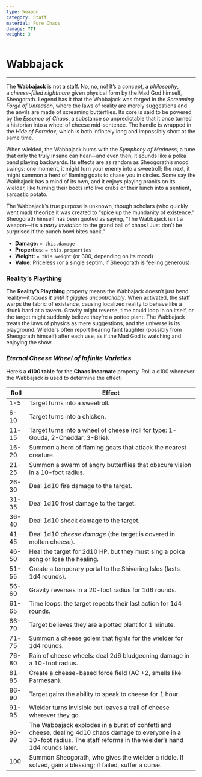 ```yaml
---
type: Weapon
category: Staff
material: Pure Chaos
damage: ???
weight: 3
---
```

# Wabbajack
---
The **Wabbajack** is not a staff. No, no, no! It’s a _concept_, a _philosophy_, a _cheese-filled nightmare_ given physical form by the Mad God himself, Sheogorath. Legend has it that the Wabbajack was forged in the _Screaming Forge of Unreason_, where the laws of reality are merely suggestions and the anvils are made of screaming butterflies. Its core is said to be powered by the _Essence of Chaos_, a substance so unpredictable that it once turned a historian into a wheel of cheese mid-sentence. The handle is wrapped in the _Hide of Paradox_, which is both infinitely long and impossibly short at the same time.

When wielded, the Wabbajack hums with the _Symphony of Madness_, a tune that only the truly insane can hear—and even then, it sounds like a polka band playing backwards. Its effects are as random as Sheogorath’s mood swings: one moment, it might turn your enemy into a sweetroll; the next, it might summon a herd of flaming goats to chase you in circles. Some say the Wabbajack has a mind of its own, and it enjoys playing pranks on its wielder, like turning their boots into live crabs or their lunch into a sentient, sarcastic potato.

The Wabbajack’s true purpose is unknown, though scholars (who quickly went mad) theorize it was created to “spice up the mundanity of existence.” Sheogorath himself has been quoted as saying, “The Wabbajack isn’t a weapon—it’s a _party invitation_ to the grand ball of chaos! Just don’t be surprised if the punch bowl bites back.”

- **Damage:** `= this.damage`
- **Properties:** `= this.properties`
- **Weight**: `= this.weight` (or 300, depending on its mood)
- **Value**: Priceless (or a single septim, if Sheogorath is feeling generous)

### **Reality’s Plaything**

The **Reality’s Plaything** property means the Wabbajack doesn’t just bend reality—it _tickles it until it giggles uncontrollably_. When activated, the staff warps the fabric of existence, causing localized reality to behave like a drunk bard at a tavern. Gravity might reverse, time could loop in on itself, or the target might suddenly believe they’re a potted plant. The Wabbajack treats the laws of physics as mere suggestions, and the universe is its playground. Wielders often report hearing faint laughter (possibly from Sheogorath himself) after each use, as if the Mad God is watching and enjoying the show.
### _Eternal Cheese Wheel of Infinite Varieties_

Here’s a **d100 table** for the **Chaos Incarnate** property. Roll a d100 whenever the Wabbajack is used to determine the effect:

| Roll  | Effect                                                                                                                                                                         |
| ----- | ------------------------------------------------------------------------------------------------------------------------------------------------------------------------------ |
| 1-5   | Target turns into a sweetroll.                                                                                                                                                 |
| 6-10  | Target turns into a chicken.                                                                                                                                                   |
| 11-15 | Target turns into a wheel of cheese (roll for type: 1-Gouda, 2-Cheddar, 3-Brie).                                                                                               |
| 16-20 | Summon a herd of flaming goats that attack the nearest creature.                                                                                                               |
| 21-25 | Summon a swarm of angry butterflies that obscure vision in a 10-foot radius.                                                                                                   |
| 26-30 | Deal 1d10 fire damage to the target.                                                                                                                                           |
| 31-35 | Deal 1d10 frost damage to the target.                                                                                                                                          |
| 36-40 | Deal 1d10 shock damage to the target.                                                                                                                                          |
| 41-45 | Deal 1d10 _cheese damage_ (the target is covered in molten cheese).                                                                                                            |
| 46-50 | Heal the target for 2d10 HP, but they must sing a polka song or lose the healing.                                                                                              |
| 51-55 | Create a temporary portal to the Shivering Isles (lasts 1d4 rounds).                                                                                                           |
| 56-60 | Gravity reverses in a 20-foot radius for 1d6 rounds.                                                                                                                           |
| 61-65 | Time loops: the target repeats their last action for 1d4 rounds.                                                                                                               |
| 66-70 | Target believes they are a potted plant for 1 minute.                                                                                                                          |
| 71-75 | Summon a cheese golem that fights for the wielder for 1d4 rounds.                                                                                                              |
| 76-80 | Rain of cheese wheels: deal 2d6 bludgeoning damage in a 10-foot radius.                                                                                                        |
| 81-85 | Create a cheese-based force field (AC +2, smells like Parmesan).                                                                                                               |
| 86-90 | Target gains the ability to speak to cheese for 1 hour.                                                                                                                        |
| 91-95 | Wielder turns invisible but leaves a trail of cheese wherever they go.                                                                                                         |
| 96-99 | The Wabbajack explodes in a burst of confetti and cheese, dealing 4d10 chaos damage to everyone in a 30-foot radius. The staff reforms in the wielder’s hand 1d4 rounds later. |
| 100   | Summon Sheogorath, who gives the wielder a riddle. If solved, gain a blessing; if failed, suffer a curse.                                                                      |

